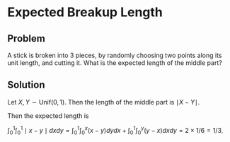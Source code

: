 # Expected Breakup Length

## Problem

A stick is broken into 3 pieces, by randomly choosing two points along its unit length, and cutting it. What is the expected length of the middle part? 

## Solution

Let $X,Y \sim \mathrm{Unif}(0, 1)$. Then the length of the middle part is $\mid X-Y \mid$.

Then the expected length is

$\int_{0}^{1}\int_{0}^{1} \mid x-y \mid dx dy = \int_{0}^{1}\int_{0}^{x} (x-y) dy dx + \int_{0}^{1}\int_{0}^{y} (y-x) dx dy = 2 \times 1/6 = 1/3$.